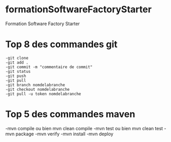 # formationSoftwareFactoryStarter
Formation Software Factory Starter


# Top 8 des commandes git
```
-git clone 
-git add .
-git commit -m "commentaire de commit"
-git status
-git push
-git pull
-git branch nomdelabranche
-git checkout nomdelabranche
-git pull -u token nomdelabranche
```

# Top 5 des commandes maven
-mvn compile ou bien mvn clean compile
-mvn test ou bien mvn clean test
-mvn package
-mvn verify
-mvn install
-mvn deploy
